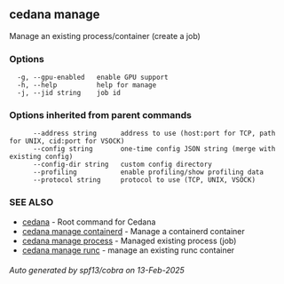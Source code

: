 ## cedana manage

Manage an existing process/container (create a job)

### Options

```
  -g, --gpu-enabled   enable GPU support
  -h, --help          help for manage
  -j, --jid string    job id
```

### Options inherited from parent commands

```
      --address string      address to use (host:port for TCP, path for UNIX, cid:port for VSOCK)
      --config string       one-time config JSON string (merge with existing config)
      --config-dir string   custom config directory
      --profiling           enable profiling/show profiling data
      --protocol string     protocol to use (TCP, UNIX, VSOCK)
```

### SEE ALSO

* [cedana](cedana.md)	 - Root command for Cedana
* [cedana manage containerd](cedana_manage_containerd.md)	 - Manage a containerd container
* [cedana manage process](cedana_manage_process.md)	 - Managed existing process (job)
* [cedana manage runc](cedana_manage_runc.md)	 - manage an existing runc container

###### Auto generated by spf13/cobra on 13-Feb-2025
